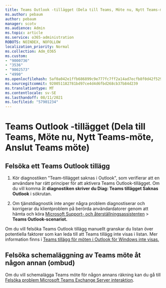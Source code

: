 ```yaml
---
title: Teams Outlook -tillägget (Dela till Teams, Möte nu, Nytt Teams-möte, Anslut Teams möte)
ms.author: pebaum
author: pebaum
manager: scotv
ms.audience: Admin
ms.topic: article
ms.service: o365-administration
ROBOTS: NOINDEX, NOFOLLOW
localization_priority: Normal
ms.collection: Adm_O365
ms.custom:
- "9000736"
- "3536"
- "9002573"
- "4990"
ms.openlocfilehash: 5af0a042e1ffb686899c9e777fc7ff2a14ad7ecfb8f0d42f529a7ddc449978e6
ms.sourcegitcommit: 920051182781bd97ce4d4d6fbd268cb37b84d239
ms.translationtype: MT
ms.contentlocale: sv-SE
ms.lasthandoff: 08/11/2021
ms.locfileid: "57901234"
---
```

# <a name="teams-outlook-add-in-share-to-teams--meet-now-new-teams-meeting-join-teams-meeting"></a>Teams Outlook -tillägget (Dela till Teams, Möte nu, Nytt Teams-möte, Anslut Teams möte)

## <a name="to-troubleshoot-a-missing-teams-outlook-add-in"></a>Felsöka ett Teams Outlook tillägg

1. Kör diagnostiken "Team-tillägget saknas i Outlook", som verifierar att en användare har rätt principer för att aktivera Teams Outlook-tillägget. Om du vill komma åt **diagnostiken skriver du Diag: Teams tillägget Saknas Outlook** i sökrutan.

1. Om tjänstdiagnostik inte anger några problem diagnostiserar och korrigerar du klientproblem på berörda användardatorer genom att hämta och köra [Microsoft Support- och återställningsassistenten](https://aka.ms/SaRA-TeamsAddInScenario)  >  **Teams Outlook-scenariot.**

Om du vill felsöka Teams Outlook tillägg manuellt granskar du listan över potentiella faktorer som kan leda till att Teams tillägg inte visas i listan. Mer information finns i [Teams tillägg för möten i Outlook för Windows inte visas.](https://docs.microsoft.com/microsoftteams/teams-add-in-for-outlook#teams-meeting-add-in-in-outlook-for-windows-does-not-show)

## <a name="to-troubleshoot-scheduling-a-teams-meeting-on-behalf-of-someone-else-delegate"></a>Felsöka schemaläggning av Teams möte åt någon annan (ombud)

Om du vill schemalägga Teams möte för någon annans räkning kan du gå till [Felsöka problem Microsoft Teams Exchange Server interaktion](https://docs.microsoft.com/microsoftteams/troubleshoot/known-issues/teams-exchange-interaction-issue).
